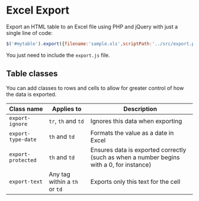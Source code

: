 # Excel Export
Export an HTML table to an Excel file using PHP and jQuery with just a single line of code:

```javascript
$('#mytable').export({filename:'sample.xls',scriptPath:'../src/export.php'});
```

You just need to include the `export.js` file.

## Table classes

You can add classes to rows and cells to allow for greater control of how the data is exported.

| Class name | Applies to | Description |
| ---------- | ---------- | ----------- |
| `export-ignore` | `tr`, `th` and `td` | Ignores this data when exporting |
| `export-type-date` | `th` and `td` | Formats the value as a date in Excel |
| `export-protected` | `th` and `td` | Ensures data is exported correctly (such as when a number begins with a 0, for instance) |
| `export-text` | Any tag within a `th` or `td` | Exports only this text for the cell |

